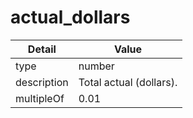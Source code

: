 # actual_dollars
| Detail | Value |
| ------ | ----- |
| type | number |
| description | Total actual (dollars). |
| multipleOf | 0.01 |
